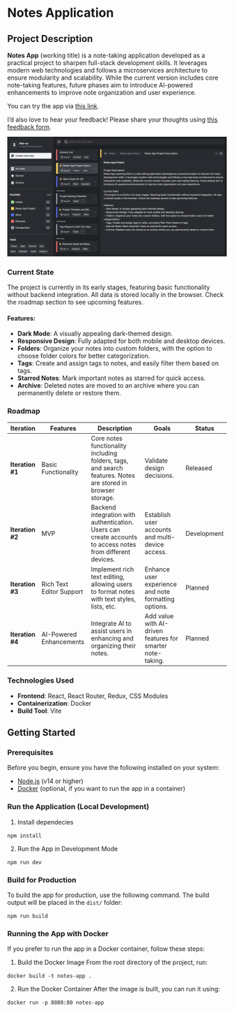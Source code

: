 # Notes Application

## Project Description

**Notes App** (working title) is a note-taking application developed as a practical project to sharpen full-stack development skills. It leverages modern web technologies and follows a microservices architecture to ensure modularity and scalability. While the current version includes core note-taking features, future phases aim to introduce AI-powered enhancements to improve note organization and user experience.

You can try the app via [this link](https://main.d32f0o7twntssy.amplifyapp.com/).

I’d also love to hear your feedback! Please share your thoughts using [this feedback form](https://easyretro.io/publicboard/L4GzSrtV29OyrKGaCrBKZ0GBgiJ3/2065fb31-fedc-4093-8ad8-a43f601cf6be).

![App screenshot](https://github.com/evgeniivall/notes-app-ui/blob/development/app-screenshot.png)

### Current State
The project is currently in its early stages, featuring basic functionality without backend integration. All data is stored locally in the browser. Check the roadmap section to see upcoming features.

#### Features:
- **Dark Mode**: A visually appealing dark-themed design.
- **Responsive Design**: Fully adapted for both mobile and desktop devices.
- **Folders**: Organize your notes into custom folders, with the option to choose folder colors for better categorization.
- **Tags**: Create and assign tags to notes, and easily filter them based on tags.
- **Starred Notes**: Mark important notes as starred for quick access.
- **Archive**: Deleted notes are moved to an archive where you can permanently delete or restore them.

### Roadmap

| **Iteration** | **Features** | **Description** | **Goals** | **Status** |
|---|---|---|---|---|
| **Iteration #1** | Basic Functionality | Core notes functionality including folders, tags, and search features. Notes are stored in browser storage. | Validate design decisions. | Released |
| **Iteration #2** | MVP | Backend integration with authentication. Users can create accounts to access notes from different devices. | Establish user accounts and multi-device access. | Development |
| **Iteration #3** | Rich Text Editor Support | Implement rich text editing, allowing users to format notes with text styles, lists, etc. | Enhance user experience and note formatting options. | Planned |
| **Iteration #4** | AI-Powered Enhancements | Integrate AI to assist users in enhancing and organizing their notes. | Add value with AI-driven features for smarter note-taking. | Planned |


### Technologies Used

- **Frontend**: React, React Router, Redux, CSS Modules
- **Containerization**: Docker
- **Build Tool**: Vite


## Getting Started
### Prerequisites
Before you begin, ensure you have the following installed on your system:

- [Node.js](https://nodejs.org/) (v14 or higher)
- [Docker](https://www.docker.com/) (optional, if you want to run the app in a container)

### Run the Application (Local Development)
1. Install dependecies
```
npm install
```
2. Run the App in Development Mode
```
npm run dev
```

### Build for Production
To build the app for production, use the following command. The build output will be placed in the `dist/` folder:
```
npm run build
```

### Running the App with Docker
If you prefer to run the app in a Docker container, follow these steps:
1. Build the Docker Image
From the root directory of the project, run:
```
docker build -t notes-app .
```
2. Run the Docker Container
After the image is built, you can run it using:
```
docker run -p 8080:80 notes-app
```

